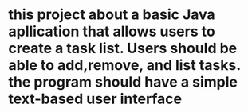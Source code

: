 # this project about a basic Java apllication that allows users to create a task list. Users should be able to add,remove, and list tasks. the program should have a simple text-based user interface 
